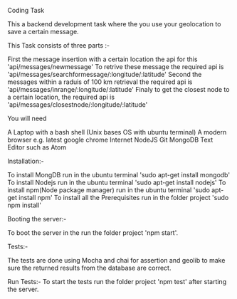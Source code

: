 Coding Task

This a backend development task where the you use your geolocation to save a certain message.


This Task consists of three parts :-


  First the message insertion with a certain location the api for this 'api/messages/newmessage'
  To retrive these message the required api is 'api/messages/searchformessage/:longitude/:latitude'
  Second the messages within a raduis of 100 km retrieval the required api is
  'api/messages/inrange/:longitude/:latitude'
  Finaly to get the closest node  to a certain location, the required  api is
  'api/messages/closestnode/:longitude/:latitude'

You will need

  A Laptop with a bash shell (Unix bases OS  with ubuntu terminal)
  A modern browser e.g. latest google chrome
  Internet
  NodeJS
  Git
  MongoDB
  Text Editor such as Atom

  
Installation:-

  To install MongDB run in the ubuntu terminal 'sudo apt-get install mongodb'
  To install Nodejs run in the ubuntu terminal 'sudo apt-get install nodejs'
  To install npm(Node package manager) run in the ubuntu terminal 'sudo apt-get install npm'
  To install all the Prerequisites run in the folder project 'sudo npm install'

Booting the server:-

  To boot the server in the run the folder project 'npm start'.

Tests:-

  The tests are done using Mocha and chai for assertion and geolib to make sure the returned
  results from the database are correct.

Run Tests:-
To start the tests run the folder project 'npm test' after starting the server.
